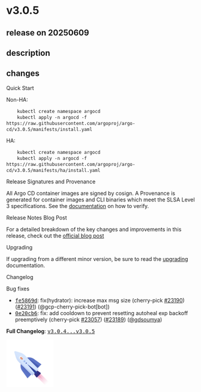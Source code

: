 # v3.0.5

## release on 20250609

## description

## changes

Quick Start

Non-HA:

        kubectl create namespace argocd
        kubectl apply -n argocd -f https://raw.githubusercontent.com/argoproj/argo-cd/v3.0.5/manifests/install.yaml

HA:

        kubectl create namespace argocd
        kubectl apply -n argocd -f https://raw.githubusercontent.com/argoproj/argo-cd/v3.0.5/manifests/ha/install.yaml

Release Signatures and Provenance

All Argo CD container images are signed by cosign. A Provenance is generated for container images and CLI binaries which meet the SLSA Level 3 specifications. See the <a href="https://argo-cd.readthedocs.io/en/stable/operator-manual/signed-release-assets" rel="nofollow">documentation</a> on how to verify.

Release Notes Blog Post

For a detailed breakdown of the key changes and improvements in this release, check out the <a href="https://blog.argoproj.io/argo-cd-v2-14-release-candidate-57a664791e2a" rel="nofollow">official blog post</a>

Upgrading

If upgrading from a different minor version, be sure to read the <a href="https://argo-cd.readthedocs.io/en/stable/operator-manual/upgrading/overview/" rel="nofollow">upgrading</a> documentation.

Changelog

Bug fixes

* <a class="commit-link" data-hovercard-type="commit" data-hovercard-url="https://github.com/argoproj/argo-cd/commit/fe5869d59a807612440ac305a96ef74cd80622ef/hovercard" href="https://github.com/argoproj/argo-cd/commit/fe5869d59a807612440ac305a96ef74cd80622ef"><tt>fe5869d</tt></a>: fix(hydrator): increase max msg size (cherry-pick <a class="issue-link js-issue-link" data-error-text="Failed to load title" data-id="3098486606" data-permission-text="Title is private" data-url="https://github.com/argoproj/argo-cd/issues/23190" data-hovercard-type="pull_request" data-hovercard-url="/argoproj/argo-cd/pull/23190/hovercard" href="https://github.com/argoproj/argo-cd/pull/23190">#23190</a>) (<a class="issue-link js-issue-link" data-error-text="Failed to load title" data-id="3098564378" data-permission-text="Title is private" data-url="https://github.com/argoproj/argo-cd/issues/23191" data-hovercard-type="pull_request" data-hovercard-url="/argoproj/argo-cd/pull/23191/hovercard" href="https://github.com/argoproj/argo-cd/pull/23191">#23191</a>) (@gcp-cherry-pick-bot[bot])
* <a class="commit-link" data-hovercard-type="commit" data-hovercard-url="https://github.com/argoproj/argo-cd/commit/0e20cb60a834e09ea5a292f18e2700524063fa46/hovercard" href="https://github.com/argoproj/argo-cd/commit/0e20cb60a834e09ea5a292f18e2700524063fa46"><tt>0e20cb6</tt></a>: fix: add cooldown to prevent resetting autoheal exp backoff preemptively (cherry-pick <a class="issue-link js-issue-link" data-error-text="Failed to load title" data-id="3076289376" data-permission-text="Title is private" data-url="https://github.com/argoproj/argo-cd/issues/23057" data-hovercard-type="pull_request" data-hovercard-url="/argoproj/argo-cd/pull/23057/hovercard" href="https://github.com/argoproj/argo-cd/pull/23057">#23057</a>) (<a class="issue-link js-issue-link" data-error-text="Failed to load title" data-id="3098094013" data-permission-text="Title is private" data-url="https://github.com/argoproj/argo-cd/issues/23189" data-hovercard-type="pull_request" data-hovercard-url="/argoproj/argo-cd/pull/23189/hovercard" href="https://github.com/argoproj/argo-cd/pull/23189">#23189</a>) (<a class="user-mention notranslate" data-hovercard-type="user" data-hovercard-url="/users/gdsoumya/hovercard" data-octo-click="hovercard-link-click" data-octo-dimensions="link_type:self" href="https://github.com/gdsoumya">@gdsoumya</a>)

<strong>Full Changelog</strong>: <a class="commit-link" href="https://github.com/argoproj/argo-cd/compare/v3.0.4...v3.0.5"><tt>v3.0.4...v3.0.5</tt></a>

<a href="https://argoproj.github.io/cd/" rel="nofollow"><img src="https://raw.githubusercontent.com/argoproj/argo-site/master/content/pages/cd/gitops-cd.png" width="25%" style="max-width: 100%; height: auto;"></a>

